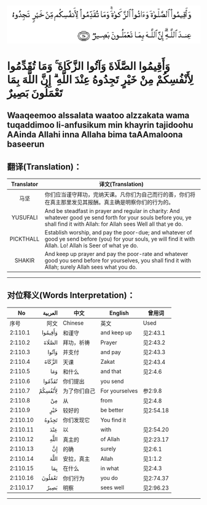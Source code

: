 ![002:110](images/002_110.gif)

#    وَأَقِيمُوا الصَّلَاةَ وَآتُوا الزَّكَاةَ ۚ وَمَا تُقَدِّمُوا لِأَنْفُسِكُمْ مِنْ خَيْرٍ تَجِدُوهُ عِنْدَ اللَّهِ ۗ إِنَّ اللَّهَ بِمَا تَعْمَلُونَ بَصِيرٌ

## Waaqeemoo alssalata waatoo alzzakata wama tuqaddimoo li-anfusikum min khayrin tajidoohu AAinda Allahi inna Allaha bima taAAmaloona baseerun

## 翻译(Translation)：

| Translator | 译文(Translation)                                            |
| :--------: | ------------------------------------------------------------ |
|    马坚    | 你们应当谨守拜功，完纳天课。凡你们为自己而行的善，你们将在真主那里发见其报酬。真主确是明察你们的行为的。 |
|  YUSUFALI  | And be steadfast in prayer and regular in charity: And whatever good ye send forth for your souls before you, ye shall find it with Allah: for Allah sees Well all that ye do. |
| PICKTHALL  | Establish worship, and pay the poor-due; and whatever of good ye send before (you) for your souls, ye will find it with Allah. Lo! Allah is Seer of what ye do. |
|   SHAKIR   | And keep up prayer and pay the poor-rate and whatever good you send before for yourselves, you shall find it with Allah; surely Allah sees what you do. |

---

## 对位释义(Words Interpretation)：

| No       | العربية | 中文         | English        | 曾用词    |
| -------- | ------: | ------------ | -------------- | --------- |
| 序号     |    阿文 | Chinese      | 英文           | Used      |
| 2:110.1  | وَأَقِيمُوا | 和谨守       | and keep up    | 见2:43.1  |
| 2:110.2  |  الصَّلَاةَ | 拜功，祈祷   | Prayer         | 见2:43.2  |
| 2:110.3  |   وَآتُوا | 并支付       | and pay        | 见2:43.3  |
| 2:110.4  |  الزَّكَاةَ | 天课         | Zakat          | 见2:43.4  |
| 2:110.5  |     وَمَا | 和什么       | and that       | 见2:4.6   |
| 2:110.6  |  تُقَدِّمُوا | 你们提出     | you send       |           |
| 2:110.7  | لِأَنْفُسِكُمْ | 为了你们自己 | For yourselves | 参2:9.8   |
| 2:110.8  |      مِنْ | 从           | from           | 见2:4.8   |
| 2:110.9  |     خَيْرٍ | 较好的       | be better      | 见2:54.18 |
| 2:110.10 |   تَجِدُوهُ | 你们发现它   | You find it    |           |
| 2:110.11 |     عِنْدَ | 以           | with           | 见2:54.20 |
| 2:110.12 |    اللَّهِ | 真主的       | of Allah       | 见2:23.17 |
| 2:110.13 |      إِنَّ | 的确         | surely         | 见2:6.1   |
| 2:110.14 |    اللَّهَ | 安拉，真主   | Allah          | 见1:1.2   |
| 2:110.15 |     بِمَا | 在什么       | in what        | 见2:4.3   |
| 2:110.16 |  تَعْمَلُونَ | 你们行为     | you do         | 见2:74.37 |
| 2:110.17 |    بَصِيرٌ | 明察         | sees well      | 见2:96.23 |

---
